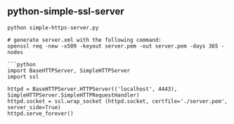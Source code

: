 python-simple-ssl-server
------------------------
```
python simple-https-server.py

# generate server.xml with the following command:
openssl req -new -x509 -keyout server.pem -out server.pem -days 365 -nodes

```python
import BaseHTTPServer, SimpleHTTPServer
import ssl

httpd = BaseHTTPServer.HTTPServer(('localhost', 4443), SimpleHTTPServer.SimpleHTTPRequestHandler)
httpd.socket = ssl.wrap_socket (httpd.socket, certfile='./server.pem', server_side=True)
httpd.serve_forever()
```
